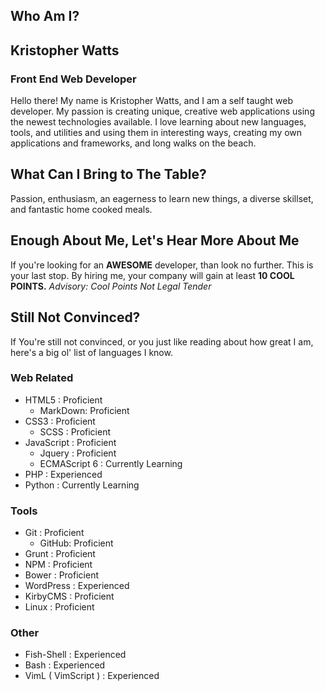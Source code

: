 ## Who Am I?
## Kristopher Watts
### Front End Web Developer
Hello there! My name is Kristopher Watts, and I am a self taught web developer. My passion is creating unique, creative web applications using the newest technologies available. I love learning about new languages, tools, and utilities and using them in interesting ways, creating my own applications and frameworks, and long walks on the beach.

## What Can I Bring to The Table?
Passion, enthusiasm, an eagerness to learn new things, a diverse skillset, and fantastic home cooked meals.

## Enough About Me, Let's Hear More About Me
If you're looking for an <strong>AWESOME</strong> developer, than look no further. This is your last stop. By hiring me, your company will gain at least <strong>10 COOL POINTS.</strong>
*Advisory: Cool Points Not Legal Tender*

## Still Not Convinced?
If You're still not convinced, or you just like reading about how great I am, here's a big ol' list of languages I know.

### Web Related
- HTML5 : Proficient
    - MarkDown: Proficient
- CSS3 : Proficient
    - SCSS : Proficient
- JavaScript : Proficient
    - Jquery : Proficient
    - ECMAScript 6 : Currently Learning
- PHP : Experienced
- Python : Currently Learning

### Tools
- Git : Proficient
    - GitHub: Proficient
- Grunt : Proficient
- NPM : Proficient
- Bower : Proficient
- WordPress : Experienced
- KirbyCMS : Proficient
- Linux : Proficient

### Other
- Fish-Shell : Experienced
- Bash : Experienced
- VimL ( VimScript ) : Experienced

